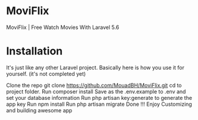 # MoviFlix
MoviFlix | Free Watch Movies With Laravel 5.6

# Installation
It's just like any other Laravel project. Basically here is how you use it for yourself. (it's not completed yet)

Clone the repo git clone https://github.com/MouadBH/MoviFlix.git
cd to project folder.
Run composer install
Save as the .env.example to .env and set your database information
Run php artisan key:generate to generate the app key
Run npm install
Run php artisan migrate
Done !!! Enjoy Customizing and building awesome app

